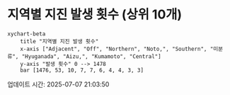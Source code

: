 # 지역별 지진 발생 횟수 (상위 10개)

```mermaid
xychart-beta
    title "지역별 지진 발생 횟수"
    x-axis ["Adjacent", "Off", "Northern", "Noto,", "Southern", "미분류", "Hyuganada", "Aizu,", "Kumamoto", "Central"]
    y-axis "발생 횟수" 0 --> 1478
    bar [1476, 53, 10, 7, 7, 6, 4, 4, 3, 3]
```

업데이트 시간: 2025-07-07 21:03:50
